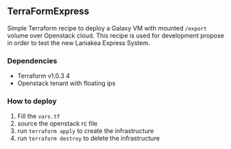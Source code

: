 ## TerraFormExpress
Simple Terraform recipe to deploy a Galaxy VM with mounted `/export` volume over Openstack cloud.
This recipe is used for development propose in order to test the new Laniakea Express System.

### Dependencies
- Terraform v1.0.3 4
- Openstack tenant with floating ips



### How to deploy

1. Fill the `vars.tf`  
2. source the openstack rc file
3. run `terraform apply` to create the infrastructure
4. run `terraform destroy` to delete the infrastructure
